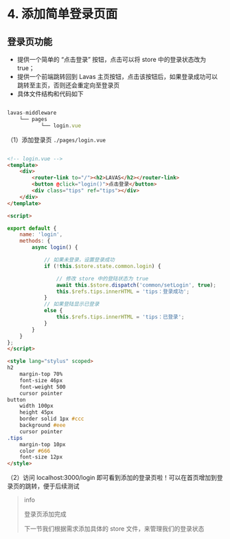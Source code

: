 # 4. 添加简单登录页面

## 登录页功能

- 提供一个简单的 “点击登录” 按钮，点击可以将 store 中的登录状态改为 true；
- 提供一个前端跳转回到 Lavas 主页按钮，点击该按钮后，如果登录成功可以跳转至主页，否则还会重定向至登录页
- 具体文件结构和代码如下

``` js

lavas-middleware
    └── pages
           └── login.vue

```


（1）添加登录页 `./pages/login.vue`

``` html

<!-- login.vue -->
<template>
    <div>
        <router-link to="/"><h2>LAVAS</h2></router-link>
        <button @click="login()">点击登录</button>
        <div class="tips" ref="tips"></div>
    </div>
</template>

<script>

export default {
    name: 'login',
    methods: {
        async login() {

            // 如果未登录，设置登录成功
            if (!this.$store.state.common.login) {

                // 修改 store 中的登陆状态为 true
                await this.$store.dispatch('common/setLogin', true);
                this.$refs.tips.innerHTML = 'tips：登录成功';
            }
            // 如果登陆显示已登录
            else {
                this.$refs.tips.innerHTML = 'tips：已登录';
            }
        }
    }
};
</script>

<style lang="stylus" scoped>
h2
    margin-top 70%
    font-size 46px
    font-weight 500
    cursor pointer
button
    width 100px
    height 45px
    border solid 1px #ccc
    background #eee
    cursor pointer
.tips
    margin-top 10px
    color #666
    font-size 12px
</style>

```

（2）访问 localhost:3000/login 即可看到添加的登录页啦！可以在首页增加到登录页的跳转，便于后续测试


> info
>
> 登录页添加完成
>
> 下一节我们根据需求添加具体的 store 文件，来管理我们的登录状态


